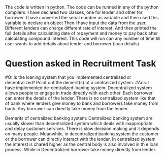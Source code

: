 The code is written in python. The code can be runned in any of the python compilers.
I have declared two classes, one for lender and other for borrower.
I have converted the serial number as variable and then used this variable to declare an object
Then I have input the data from the user.
Different lenders can charge different rate of interest.
And then printed the full details after calculating date of repayment and money to pay back after calculating compound interest.
This code will run can any number of time till user wants to add details about lender and borrower (loan details).


# Question asked in Recruitment Task
#Q: Is the loaning system that you implemented centralized or decentralized? Point out the demerit(s) of a centralized system.
#Ans: I have implemented de-centralized loaning system. Decentralized system allows people to engage in trade directly with each other. Each borrower can enter the details of the lender. There is no centralized system like that of bank where lenders give money to bank and borrowers take money from bank. Any borrower can directly take money from the lender.

Demerits of centralized banking system:
Centralized banking system are usually slower than decentralized system which deals with inappropriate and delay customer services. There is slow decision making and it depends on many people. Meanwhile, in decentralized banking system the customer or the borrower can directly interact with the lender. In centralized system the interest is chared higher as the central body is also involved in th e loan process. While in Decentralized borrower take money directly from lender. 
